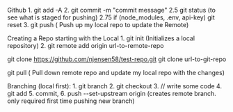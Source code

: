 Github
    1. git add -A
    2. git commit -m "commit message"
        2.5 git status    (to see what is staged for pushing)
            2.75 if (node_modules, .env, api-key)  git reset
    3. git push ( Push up my local repo to update the Remote)


Creating a Repo starting with the Local
    1. git init (Initializes a local repository)
    2. git remote add origin url-to-remote-repo

git clone https://github.com/njensen58/test-repo.git
git clone url-to-git-repo

git pull ( Pull down remote repo and update my local repo with the changes)


Branching (local first):
    1. git branch <branch-name/>
    2. git checkout <branch-name/>
        3. // write some code
    4. git add
    5. commit,
    6. push --set-upstream origin <branch-name>
        (creates remote branch. only required first time pushing new branch)